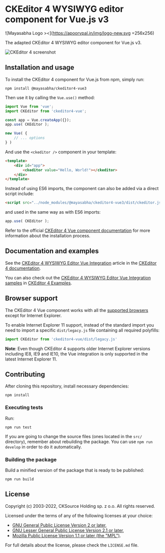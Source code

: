 # CKEditor 4 WYSIWYG editor component for Vue.js v3

![Mayasabha Logo ><](https://apoorvpal.in/img/logo-new.svg =256x256)

The adapted CKEditor 4 WYSIWYG editor component for Vue.js v3.

![CKEditor 4 screenshot](https://c.cksource.com/a/1/img/npm/ckeditor4.png)

## Installation and usage

To install the CKEditor 4 component for Vue.js from npm, simply run:

```
npm install @mayasabha/ckeditor4-vue3
```

Then use it by calling the `Vue.use()` method:

```js
import Vue from 'vue';
import CKEditor from 'ckeditor4-vue';

const app = Vue.createApp({});
app.use( CKEditor );

new Vue( {
	// ... options
} )
```

And use the `<ckeditor />` component in your template:

```html
<template>
	<div id="app">
		<ckeditor value="Hello, World!"></ckeditor>
	</div>
</template>
```

Instead of using ES6 imports, the component can also be added via a direct script include:

```html
<script src="../node_modules/@mayasabha/ckeditor4-vue3/dist/ckeditor.js"></script>
```

and used in the same way as with ES6 imports:

```js
app.use( CKEditor );
```

Refer to the official [CKEditor 4 Vue component documentation](http://ckeditor.com/docs/ckeditor4/latest/guide/dev_vue.html#basic-usage) for more information about the installation process.

## Documentation and examples

See the [CKEditor 4 WYSIWYG Editor Vue Integration](https://ckeditor.com/docs/ckeditor4/latest/guide/dev_vue.html) article in the [CKEditor 4 documentation](https://ckeditor.com/docs/ckeditor4/latest).

You can also check out the [CKEditor 4 WYSIWYG Editor Vue Integration samples](https://ckeditor.com/docs/ckeditor4/latest/examples/vue.html) in [CKEditor 4 Examples](https://ckeditor.com/docs/ckeditor4/latest/examples/).

## Browser support

The CKEditor 4 Vue component works with all the [supported browsers](https://ckeditor.com/docs/ckeditor4/latest/guide/dev_browsers.html#officially-supported-browsers) except for Internet Explorer.

To enable Internet Explorer 11 support, instead of the standard import you need to import a specific `dist/legacy.js` file containing all required polyfills:

```js
import CKEditor from 'ckeditor4-vue/dist/legacy.js'
```

**Note**: Even though CKEditor 4 supports older Internet Explorer versions including IE8, IE9 and IE10, the Vue integration is only supported in the latest Internet Explorer 11.

## Contributing

After cloning this repository, install necessary dependencies:

```
npm install
```

### Executing tests

Run:

```
npm run test
```

If you are going to change the source files (ones located in the `src/` directory), remember about rebuilding the package. You can use `npm run develop` in order to do it automatically.

### Building the package

Build a minified version of the package that is ready to be published:

```
npm run build
```

## License

Copyright (c) 2003-2022, CKSource Holding sp. z o.o. All rights reserved.

Licensed under the terms of any of the following licenses at your
choice:

* [GNU General Public License Version 2 or later](http://www.gnu.org/licenses/gpl.html),
* [GNU Lesser General Public License Version 2.1 or later](http://www.gnu.org/licenses/lgpl.html),
* [Mozilla Public License Version 1.1 or later (the "MPL")](http://www.mozilla.org/MPL/MPL-1.1.html).

For full details about the license, please check the `LICENSE.md` file.
